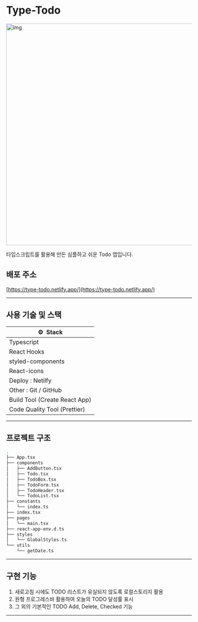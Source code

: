 # Type-Todo

<img src='https://user-images.githubusercontent.com/67448481/152044448-cf6d8ad8-7859-4e07-838b-096db836ac7a.png' alt="img" width="600px">

타입스크립트를 활용해 만든 심플하고 쉬운 Todo 앱입니다.

## 배포 주소

[https://type-todo.netlify.app/](https://type-todo.netlify.app/)

---

## 사용 기술 및 스택

| ⚙️  Stack |
| --- |
| Typescript |
| React Hooks |
| styled-components |
| React-icons |
| Deploy : Netilfy |
| Other : Git / GitHub |
| Build Tool (Create React App) |
| Code Quality Tool (Prettier) |

---
## 프로젝트 구조

```bash
.
├── App.tsx
├── components
│   ├── AddButton.tsx
│   ├── Todo.tsx
│   ├── TodoBox.tsx
│   ├── TodoForm.tsx
│   ├── TodoHeader.tsx
│   └── TodoList.tsx
├── constants
│   └── index.ts
├── index.tsx
├── pages
│   └── main.tsx
├── react-app-env.d.ts
├── styles
│   └── GlobalStyles.ts
└── utils
    └── getDate.ts
```
---

## 구현 기능

1. 새로고침 시에도 TODO 리스트가 유실되지 않도록 로컬스토리지 활용
2. 원형 프로그레스바 활용하여 오늘의 TODO 달성률 표시
3. 그 외의 기본적인 TODO Add, Delete, Checked 기능

---
